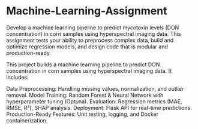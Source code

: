 # Machine-Learning-Assignment
Develop a machine learning pipeline to predict mycotoxin levels (DON concentration) in corn samples using hyperspectral imaging data. This assignment tests your ability to preprocess complex data, build and optimize regression models, and design code that is modular and production-ready.


This project builds a machine learning pipeline to predict DON concentration in corn samples using hyperspectral imaging data. It includes:

Data Preprocessing: Handling missing values, normalization, and outlier removal.
Model Training: Random Forest & Neural Network with hyperparameter tuning (Optuna).
Evaluation: Regression metrics (MAE, RMSE, R²), SHAP analysis.
Deployment: Flask API for real-time predictions.
Production-Ready Features: Unit testing, logging, and Docker containerization.
